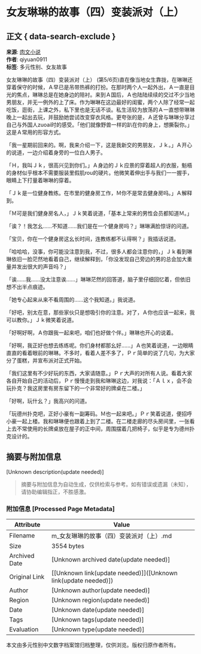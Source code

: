 # 女友琳琳的故事（四）变装派对（上）

## 正文 { data-search-exclude }


**来源**: [肉文小说](//m.xhtk.net)  
**作者**: qiyuan0911  
**标签**: 多元性别、女友故事

女友琳琳的故事（四）变装派对（上） (第5/6页)直在像当地女生靠拢，在琳琳还穿着保守的时候，Ａ早已是吊带热裤的打扮。在那时两个人一起外出，Ａ一直是目光的焦点，琳琳总是在她身边的陪衬。来到Ａ国后，Ａ也陆陆续续的交过不少当地男朋友，并无一例外的上了床。作为琳琳在这边最好的闺蜜，两个人除了经常一起吃饭，逛街，上课之外，私下里也是无话不谈。私生活较为放荡的Ａ一直想带琳琳晚上一起出去玩，并鼓励她尝试改变穿衣风格。更夸张的是，Ａ还曾与琳琳分享过自己与外国人zuoai时的感受。「他们就像野兽一样的趴在你的身上，想撕裂你。」这是Ａ常用的形容方式。

「我一星期前回来的。啊，我来介绍一下，这是我新交的男朋友，Ｊｋ。」Ａ开心的说道，一边介绍着身旁的一位白人男子。

「Ｈ，我叫Ｊｋ，很高兴见到你们。」Ａ身边的Ｊｋ应景的穿着超人的衣服，魁梧的身材似乎根本不需要服装里假肌rou的硬片。他微笑着伸出手与我们一一握手，眼睛上下打量着琳琳的穿着。

「Ｊｋ是一位健身教练。在市里的健身房工作，Ｍ你不是常去健身房吗。」Ａ解释到。

「Ｍ可是我们健身房名人，」Ｊｋ笑着说道，「基本上常来的男性会员都知道Ｍ。」

「诶？！我怎幺……不知道……我们是在一个健身房吗？」琳琳满脸惊讶的问道。

「宝贝，你在一个健身房这幺长时间，连教练都不认得啊？」我插话说道。

「哈哈哈，没事，你可能没注意到我，不过，很多人都会注意你的，」Ｊｋ看到琳琳依旧一脸茫然地看着自己，继续解释到，「你没发现自己旁边的男的总会加大重量并发出很大的声音吗？」

「诶……我……没太注意诶……」琳琳茫然的回答道，脑子里仔细回忆着，但依旧想不出半点痕迹。

「她专心起来从来不看周围的……这个我知道。」我说道。

「好吧，别太在意，那些家伙只是想吸引你的注意。对了，Ａ你也应该一起来，我可以教你。」Ｊｋ微笑着说道。

「好啊好啊，Ａ你跟我一起来吧，咱们也好做个伴。」琳琳也开心的说着。

「好啊，我正好也想去练练呢。你们身材都那幺好……」Ａ也笑着说道，一边眼睛直直的看着眼前的琳琳。不多时，看着人差不多了，Ｐｒ简单的说了几句，为大家分了蛋糕，并宣布派对正式开始。

「我们这里有不少好玩的东西，大家请随意。」Ｐｒ大声的对所有人说。看着大家各自开始自己的活动后，Ｐｒ慢慢走到我和琳琳这边，对我说：「Ａｌｘ，会不会玩扑克？我这房里有房东留下的一个非常好的牌桌在二楼。」

「好啊，玩什幺？」我高兴的问道。

「玩德州扑克吧，正好小豪有一副筹码。Ｍ也一起来吧。」Ｐｒ笑着说道，便招呼小豪一起上楼。我和琳琳便也跟着上到了二楼。在二楼走廊的尽头房间里，一张看上去不常使用的长牌桌放在屋子的正中间，周围摆着几把椅子，似乎是专为德州扑克设计的。
<!-- tcd_original_link http://m.xhtk.net/book_83058/70835_5.html -->


## 摘要与附加信息

<!-- tcd_abstract -->
[Unknown description(update needed)]
<!-- tcd_abstract_end -->

> 摘要与附加信息为自动生成，仅供检索与参考。如有错误或遗漏（未知），请协助编辑指正，不胜感激。

### 附加信息 [Processed Page Metadata]

| Attribute       | Value                                  |
|-----------------|----------------------------------------|
| Filename        | m_女友琳琳的故事（四）变装派对（上）.md                             |
| Size            | 3554 bytes                           |
| Archived Date   | [Unknown archived date(update needed)]                             |
| Original Link   | [[Unknown link(update needed)]]([Unknown link(update needed)])                       |
| Author          | [Unknown author(update needed)]                               |
| Region          | [Unknown region(update needed)]                               |
| Date            | [Unknown date(update needed)]                                 |
| Tags            | [Unknown tags(update needed)]                                 |
| Evaluation            | [Unknown type(update needed)]                                 |
<!-- tcd_table_end -->

本文由多元性别中文数字档案馆归档整理，仅供浏览。版权归原作者所有。
